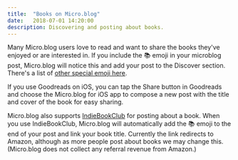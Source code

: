 ```yaml
---
title:  "Books on Micro.blog"
date:   2018-07-01 14:20:00
description: Discovering and posting about books.
---
```


Many Micro.blog users love to read and want to share the books they've enjoyed or are interested in. If you include the 📚 emoji in your microblog post, Micro.blog will notice this and add your post to the Discover section. There's a list of [other special emoji here](http://help.micro.blog/2018/tagmoji/).

If you use Goodreads on iOS, you can tap the Share button in Goodreads and choose the Micro.blog for iOS app to compose a new post with the title and cover of the book for easy sharing.

Micro.blog also supports [IndieBookClub](https://indiebookclub.biz/) for posting about a book. When you use IndieBookClub, Micro.blog will automatically add the 📚 emoji to the end of your post and link your book title. Currently the link redirects to Amazon, although as more people post about books we may change this. (Micro.blog does not collect any referral revenue from Amazon.)